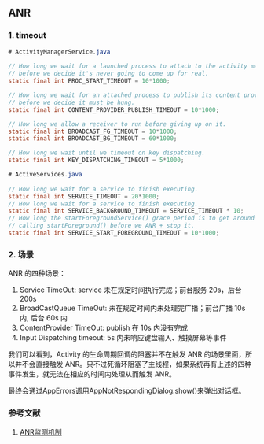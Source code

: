 ## ANR

### 1. timeout

```java
# ActivityManagerService.java
  
// How long we wait for a launched process to attach to the activity manager
// before we decide it's never going to come up for real.
static final int PROC_START_TIMEOUT = 10*1000;

// How long we wait for an attached process to publish its content providers
// before we decide it must be hung.
static final int CONTENT_PROVIDER_PUBLISH_TIMEOUT = 10*1000;

// How long we allow a receiver to run before giving up on it.
static final int BROADCAST_FG_TIMEOUT = 10*1000;
static final int BROADCAST_BG_TIMEOUT = 60*1000;

// How long we wait until we timeout on key dispatching.
static final int KEY_DISPATCHING_TIMEOUT = 5*1000;
```

```java
# ActiveServices.java
  
// How long we wait for a service to finish executing.
static final int SERVICE_TIMEOUT = 20*1000;
// How long we wait for a service to finish executing.
static final int SERVICE_BACKGROUND_TIMEOUT = SERVICE_TIMEOUT * 10;
// How long the startForegroundService() grace period is to get around to
// calling startForeground() before we ANR + stop it.
static final int SERVICE_START_FOREGROUND_TIMEOUT = 10*1000;
```

### 2. 场景

ANR 的四种场景：

1. Service TimeOut:  service 未在规定时间执行完成；前台服务 20s，后台 200s
2. BroadCastQueue TimeOut: 未在规定时间内未处理完广播；前台广播 10s 内, 后台 60s 内
3. ContentProvider TimeOut:  publish 在 10s 内没有完成
4. Input Dispatching timeout:  5s 内未响应键盘输入、触摸屏幕等事件

我们可以看到，Activity 的生命周期回调的阻塞并不在触发 ANR 的场景里面，所以并不会直接触发 ANR。只不过死循环阻塞了主线程，如果系统再有上述的四种事件发生，就无法在相应的时间内处理从而触发 ANR。

最终会通过AppErrors调用AppNotRespondingDialog.show()来弹出对话框。

### 参考文献

1. [ANR监测机制](https://www.jianshu.com/p/ad1a84b6ec69)

